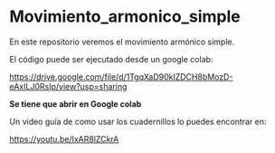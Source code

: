 # Movimiento_armonico_simple
En este repositorio veremos el movimiento armónico simple.

El código puede ser ejecutado desde un google colab:

https://drive.google.com/file/d/1TgqXaD90kIZDCH8bMozD-eAxILJ0RsIp/view?usp=sharing

**Se tiene que abrir en Google colab**

Un video guía de como usar los cuadernillos lo puedes encontrar en:

https://youtu.be/IxAR8lZCkrA
